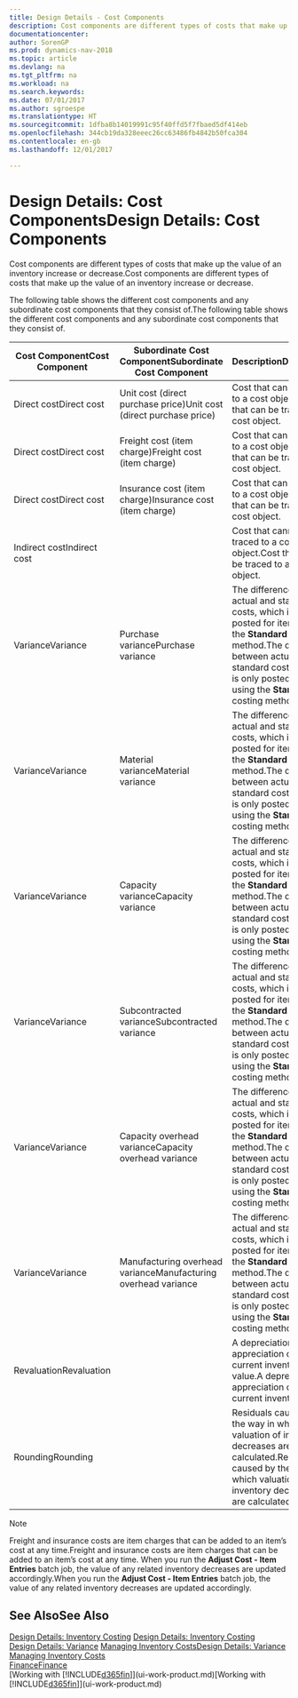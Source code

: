 ```yaml
---
title: Design Details - Cost Components
description: Cost components are different types of costs that make up the value of an inventory increase or decrease.
documentationcenter: 
author: SorenGP
ms.prod: dynamics-nav-2018
ms.topic: article
ms.devlang: na
ms.tgt_pltfrm: na
ms.workload: na
ms.search.keywords: 
ms.date: 07/01/2017
ms.author: sgroespe
ms.translationtype: HT
ms.sourcegitcommit: 1dfba8b14019991c95f40ffd5f7fbaed5df414eb
ms.openlocfilehash: 344cb19da328eeec26cc63486fb4842b50fca304
ms.contentlocale: en-gb
ms.lasthandoff: 12/01/2017

---
```

# <a name="design-details-cost-components"></a><span data-ttu-id="00320-103">Design Details: Cost Components</span><span class="sxs-lookup"><span data-stu-id="00320-103">Design Details: Cost Components</span></span>
<span data-ttu-id="00320-104">Cost components are different types of costs that make up the value of an inventory increase or decrease.</span><span class="sxs-lookup"><span data-stu-id="00320-104">Cost components are different types of costs that make up the value of an inventory increase or decrease.</span></span>  

 <span data-ttu-id="00320-105">The following table shows the different cost components and any subordinate cost components that they consist of.</span><span class="sxs-lookup"><span data-stu-id="00320-105">The following table shows the different cost components and any subordinate cost components that they consist of.</span></span>  

|<span data-ttu-id="00320-106">Cost Component</span><span class="sxs-lookup"><span data-stu-id="00320-106">Cost Component</span></span>|<span data-ttu-id="00320-107">Subordinate Cost Component</span><span class="sxs-lookup"><span data-stu-id="00320-107">Subordinate Cost Component</span></span>|<span data-ttu-id="00320-108">Description</span><span class="sxs-lookup"><span data-stu-id="00320-108">Description</span></span>|  
|--------------------|--------------------------------|---------------------------------------|  
|<span data-ttu-id="00320-109">Direct cost</span><span class="sxs-lookup"><span data-stu-id="00320-109">Direct cost</span></span>|<span data-ttu-id="00320-110">Unit cost (direct purchase price)</span><span class="sxs-lookup"><span data-stu-id="00320-110">Unit cost (direct purchase price)</span></span>|<span data-ttu-id="00320-111">Cost that can be traced to a cost object.</span><span class="sxs-lookup"><span data-stu-id="00320-111">Cost that can be traced to a cost object.</span></span>|  
|<span data-ttu-id="00320-112">Direct cost</span><span class="sxs-lookup"><span data-stu-id="00320-112">Direct cost</span></span>|<span data-ttu-id="00320-113">Freight cost (item charge)</span><span class="sxs-lookup"><span data-stu-id="00320-113">Freight cost (item charge)</span></span>|<span data-ttu-id="00320-114">Cost that can be traced to a cost object.</span><span class="sxs-lookup"><span data-stu-id="00320-114">Cost that can be traced to a cost object.</span></span>|  
|<span data-ttu-id="00320-115">Direct cost</span><span class="sxs-lookup"><span data-stu-id="00320-115">Direct cost</span></span>|<span data-ttu-id="00320-116">Insurance cost (item charge)</span><span class="sxs-lookup"><span data-stu-id="00320-116">Insurance cost (item charge)</span></span>|<span data-ttu-id="00320-117">Cost that can be traced to a cost object.</span><span class="sxs-lookup"><span data-stu-id="00320-117">Cost that can be traced to a cost object.</span></span>|  
|<span data-ttu-id="00320-118">Indirect cost</span><span class="sxs-lookup"><span data-stu-id="00320-118">Indirect cost</span></span>||<span data-ttu-id="00320-119">Cost that cannot be traced to a cost object.</span><span class="sxs-lookup"><span data-stu-id="00320-119">Cost that cannot be traced to a cost object.</span></span>|  
|<span data-ttu-id="00320-120">Variance</span><span class="sxs-lookup"><span data-stu-id="00320-120">Variance</span></span>|<span data-ttu-id="00320-121">Purchase variance</span><span class="sxs-lookup"><span data-stu-id="00320-121">Purchase variance</span></span>|<span data-ttu-id="00320-122">The difference between actual and standard costs, which is only posted for items using the **Standard** costing method.</span><span class="sxs-lookup"><span data-stu-id="00320-122">The difference between actual and standard costs, which is only posted for items using the **Standard** costing method.</span></span>|  
|<span data-ttu-id="00320-123">Variance</span><span class="sxs-lookup"><span data-stu-id="00320-123">Variance</span></span>|<span data-ttu-id="00320-124">Material variance</span><span class="sxs-lookup"><span data-stu-id="00320-124">Material variance</span></span>|<span data-ttu-id="00320-125">The difference between actual and standard costs, which is only posted for items using the **Standard** costing method.</span><span class="sxs-lookup"><span data-stu-id="00320-125">The difference between actual and standard costs, which is only posted for items using the **Standard** costing method.</span></span>|  
|<span data-ttu-id="00320-126">Variance</span><span class="sxs-lookup"><span data-stu-id="00320-126">Variance</span></span>|<span data-ttu-id="00320-127">Capacity variance</span><span class="sxs-lookup"><span data-stu-id="00320-127">Capacity variance</span></span>|<span data-ttu-id="00320-128">The difference between actual and standard costs, which is only posted for items using the **Standard** costing method.</span><span class="sxs-lookup"><span data-stu-id="00320-128">The difference between actual and standard costs, which is only posted for items using the **Standard** costing method.</span></span>|  
|<span data-ttu-id="00320-129">Variance</span><span class="sxs-lookup"><span data-stu-id="00320-129">Variance</span></span>|<span data-ttu-id="00320-130">Subcontracted variance</span><span class="sxs-lookup"><span data-stu-id="00320-130">Subcontracted variance</span></span>|<span data-ttu-id="00320-131">The difference between actual and standard costs, which is only posted for items using the **Standard** costing method.</span><span class="sxs-lookup"><span data-stu-id="00320-131">The difference between actual and standard costs, which is only posted for items using the **Standard** costing method.</span></span>|  
|<span data-ttu-id="00320-132">Variance</span><span class="sxs-lookup"><span data-stu-id="00320-132">Variance</span></span>|<span data-ttu-id="00320-133">Capacity overhead variance</span><span class="sxs-lookup"><span data-stu-id="00320-133">Capacity overhead variance</span></span>|<span data-ttu-id="00320-134">The difference between actual and standard costs, which is only posted for items using the **Standard** costing method.</span><span class="sxs-lookup"><span data-stu-id="00320-134">The difference between actual and standard costs, which is only posted for items using the **Standard** costing method.</span></span>|  
|<span data-ttu-id="00320-135">Variance</span><span class="sxs-lookup"><span data-stu-id="00320-135">Variance</span></span>|<span data-ttu-id="00320-136">Manufacturing overhead variance</span><span class="sxs-lookup"><span data-stu-id="00320-136">Manufacturing overhead variance</span></span>|<span data-ttu-id="00320-137">The difference between actual and standard costs, which is only posted for items using the **Standard** costing method.</span><span class="sxs-lookup"><span data-stu-id="00320-137">The difference between actual and standard costs, which is only posted for items using the **Standard** costing method.</span></span>|  
|<span data-ttu-id="00320-138">Revaluation</span><span class="sxs-lookup"><span data-stu-id="00320-138">Revaluation</span></span>||<span data-ttu-id="00320-139">A depreciation or appreciation of the current inventory value.</span><span class="sxs-lookup"><span data-stu-id="00320-139">A depreciation or appreciation of the current inventory value.</span></span>|  
|<span data-ttu-id="00320-140">Rounding</span><span class="sxs-lookup"><span data-stu-id="00320-140">Rounding</span></span>||<span data-ttu-id="00320-141">Residuals caused by the way in which valuation of inventory decreases are calculated.</span><span class="sxs-lookup"><span data-stu-id="00320-141">Residuals caused by the way in which valuation of inventory decreases are calculated.</span></span>|  

> [!NOTE]  
>  <span data-ttu-id="00320-142">Freight and insurance costs are item charges that can be added to an item’s cost at any time.</span><span class="sxs-lookup"><span data-stu-id="00320-142">Freight and insurance costs are item charges that can be added to an item’s cost at any time.</span></span> <span data-ttu-id="00320-143">When you run the **Adjust Cost - Item Entries** batch job, the value of any related inventory decreases are updated accordingly.</span><span class="sxs-lookup"><span data-stu-id="00320-143">When you run the **Adjust Cost - Item Entries** batch job, the value of any related inventory decreases are updated accordingly.</span></span>  

## <a name="see-also"></a><span data-ttu-id="00320-144">See Also</span><span class="sxs-lookup"><span data-stu-id="00320-144">See Also</span></span>  
 <span data-ttu-id="00320-145">[Design Details: Inventory Costing](design-details-inventory-costing.md) </span><span class="sxs-lookup"><span data-stu-id="00320-145">[Design Details: Inventory Costing](design-details-inventory-costing.md) </span></span>  
 <span data-ttu-id="00320-146">[Design Details: Variance](design-details-variance.md) [Managing Inventory Costs](finance-manage-inventory-costs.md)</span><span class="sxs-lookup"><span data-stu-id="00320-146">[Design Details: Variance](design-details-variance.md) [Managing Inventory Costs](finance-manage-inventory-costs.md)</span></span>  
 [<span data-ttu-id="00320-147">Finance</span><span class="sxs-lookup"><span data-stu-id="00320-147">Finance</span></span>](finance.md)  
 <span data-ttu-id="00320-148">[Working with [!INCLUDE[d365fin](includes/d365fin_md.md)]](ui-work-product.md)</span><span class="sxs-lookup"><span data-stu-id="00320-148">[Working with [!INCLUDE[d365fin](includes/d365fin_md.md)]](ui-work-product.md)</span></span>  

